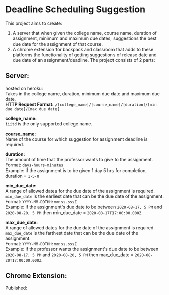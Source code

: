 # Deadline Scheduling Suggestion

This project aims to create:
1. A server that when given the college name, course name, duration of assignment, minimum and maximum due dates, suggestions the best due date for the assignment of that course. 
2. A chrome extension for backpack and classroom that adds to these platforms the functionality of getting suggestions of release date and due date of an assignment/deadline.
The project consists of 2 parts:
## Server: 
hosted on heroku:    
Takes in the college name, duration, minimum due date and maximum due date.    
**HTTP Request Format:** `/[college_name]/[course_name]/[duration]/[min due date]/[max due date]` 

**college_name:**   
`iiitd` is the only supported college name.   

**course_name:**   
Name of the course for which suggestion for assignment deadline is required.  

**duration:**     
The amount of time that the professor wants to give to the assignment.  
Format: `days-hours-minutes`     
Example: if the assignment is to be given 1 day 5 hrs for completion, duration = `1-5-0`     

**min_due_date:**    
A range of allowed dates for the due date of the assignment is required. `min_due_date` is the earliest date that can be the due date of the assignment.    
Format: `YYYY-MM-DDTHH:mm:ss.sssZ`    
Example: if the assignment's due date to be between `2020-08-17, 5 PM` and `2020-08-20, 5 PM` then min_due_date = `2020-08-17T17:00:00.000Z`.   

**max_due_date:**    
A range of allowed dates for the due date of the assignment is required. `max_due_date` is the farthest date that can be the due date of the assignment.    
Format: `YYYY-MM-DDTHH:mm:ss.sssZ`    
Example: if the professor wants the assignment's due date to be between `2020-08-17, 5 PM` and `2020-08-20, 5 PM` then max_due_date = `2020-08-20T17:00:00.000Z`.   

## Chrome Extension:
Published: 
